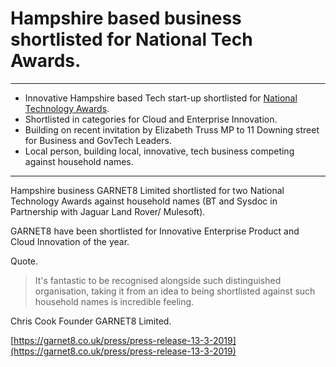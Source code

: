 # Hampshire based business shortlisted for National Tech Awards.

---

- Innovative Hampshire based Tech start-up shortlisted for [National Technology Awards](http://nationaltechnologyawards.co.uk/shortlist19.php).
- Shortlisted in categories for Cloud and Enterprise Innovation.
- Building on recent invitation by Elizabeth Truss MP to 11 Downing street for Business and GovTech Leaders.
- Local person, building local, innovative, tech business competing against household names.

---

Hampshire business GARNET8 Limited shortlisted for two National Technology Awards against household names (BT and  Sysdoc in Partnership with Jaguar Land Rover/  Mulesoft).

GARNET8 have been shortlisted for Innovative Enterprise Product and Cloud Innovation of the year.

Quote.

> It's fantastic to be recognised alongside such distinguished organisation, taking it from an idea to being shortlisted against such household names is incredible feeling.

Chris Cook Founder GARNET8 Limited.

[https://garnet8.co.uk/press/press-release-13-3-2019](https://garnet8.co.uk/press/press-release-13-3-2019)
